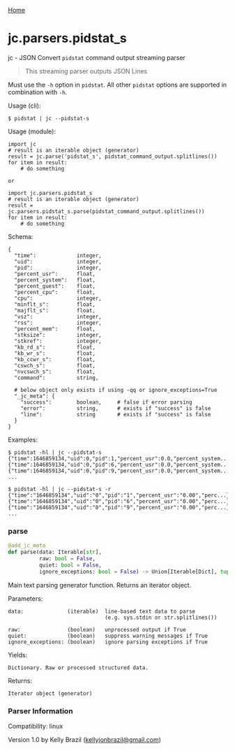 [Home](https://kellyjonbrazil.github.io/jc/)
<a id="jc.parsers.pidstat_s"></a>

# jc.parsers.pidstat\_s

jc - JSON Convert `pidstat` command output streaming parser

> This streaming parser outputs JSON Lines

Must use the `-h` option in `pidstat`. All other `pidstat` options are
supported in combination with `-h`.

Usage (cli):

    $ pidstat | jc --pidstat-s

Usage (module):

    import jc
    # result is an iterable object (generator)
    result = jc.parse('pidstat_s', pidstat_command_output.splitlines())
    for item in result:
        # do something

    or

    import jc.parsers.pidstat_s
    # result is an iterable object (generator)
    result = jc.parsers.pidstat_s.parse(pidstat_command_output.splitlines())
    for item in result:
        # do something

Schema:

    {
      "time":             integer,
      "uid":              integer,
      "pid":              integer,
      "percent_usr":      float,
      "percent_system":   float,
      "percent_guest":    float,
      "percent_cpu":      float,
      "cpu":              integer,
      "minflt_s":         float,
      "majflt_s":         float,
      "vsz":              integer,
      "rss":              integer,
      "percent_mem":      float,
      "stksize":          integer,
      "stkref":           integer,
      "kb_rd_s":          float,
      "kb_wr_s":          float,
      "kb_ccwr_s":        float,
      "cswch_s":          float,
      "nvcswch_s":        float,
      "command":          string,

      # below object only exists if using -qq or ignore_exceptions=True
      "_jc_meta": {
        "success":        boolean,     # false if error parsing
        "error":          string,      # exists if "success" is false
        "line":           string       # exists if "success" is false
      }
    }

Examples:

    $ pidstat -hl | jc --pidstat-s
    {"time":1646859134,"uid":0,"pid":1,"percent_usr":0.0,"percent_system...}
    {"time":1646859134,"uid":0,"pid":6,"percent_usr":0.0,"percent_system...}
    {"time":1646859134,"uid":0,"pid":9,"percent_usr":0.0,"percent_system...}
    ...

    $ pidstat -hl | jc --pidstat-s -r
    {"time":"1646859134","uid":"0","pid":"1","percent_usr":"0.00","perc...}
    {"time":"1646859134","uid":"0","pid":"6","percent_usr":"0.00","perc...}
    {"time":"1646859134","uid":"0","pid":"9","percent_usr":"0.00","perc...}
    ...

<a id="jc.parsers.pidstat_s.parse"></a>

### parse

```python
@add_jc_meta
def parse(data: Iterable[str],
          raw: bool = False,
          quiet: bool = False,
          ignore_exceptions: bool = False) -> Union[Iterable[Dict], tuple]
```

Main text parsing generator function. Returns an iterator object.

Parameters:

    data:              (iterable)  line-based text data to parse
                                   (e.g. sys.stdin or str.splitlines())

    raw:               (boolean)   unprocessed output if True
    quiet:             (boolean)   suppress warning messages if True
    ignore_exceptions: (boolean)   ignore parsing exceptions if True

Yields:

    Dictionary. Raw or processed structured data.

Returns:

    Iterator object (generator)

### Parser Information
Compatibility:  linux

Version 1.0 by Kelly Brazil (kellyjonbrazil@gmail.com)

